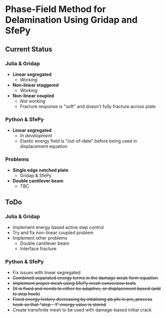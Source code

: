 # Phase-Field Method for Delamination Using Gridap and SfePy

## Current Status

### Julia & Gridap

- **Linear segregated**
  - _Working_
- **Non-linear staggered**
  - _Working_
- **Non-linear coupled**
  - _Not working_
  - Fracture response is "soft" and doesn't fully fracture across plate

### Python & SfePy

- **Linear segregated**
  - _In development_
  - Elastic energy field is "out-of-date" before being used in displacement equation

### Problems

- **Single edge notched plate**
  - Gridap & SfePy
- **Double cantilever beam**
  - TBC

## ToDo

### Julia & Gridap

- Implement energy based active step control
- Try and fix non-linear coupled problem
- Implement other problems
  - Double cantilever beam
  - Interface fracture

### Python & SfePy

- Fix issues with linear segregated
- <s>Combined separated energy terms in the damage weak form equation</s>
- <s>Implement proper mesh using SfePy mesh conversion tools</s>
- <s>Dt is fixed and needs to either be adaptive, or displacement based (add to step hook)</s>
- <s>Fixed energy history decreasing by intialising pb.phi in pre_process hook so that "step - 1" energy value is stored</s>
- Create transfinite mesh to be used with damage-based initial crack
